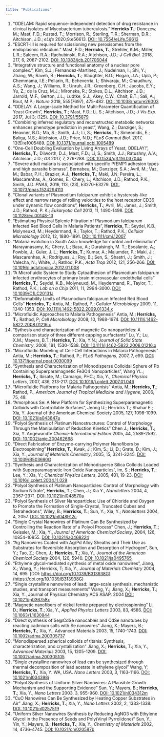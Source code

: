 ```yaml
---
title: "Publications"
---
```


1.	“ODELAM: Rapid sequence-independent detection of drug resistance in clinical isolates of Mycobacterium tuberculosis.” **Herricks T.**; Donczew, M.; Mast, F.D.; Rustad. T.; Morrison, R.; Sterling, T.R.;  Sherman, D.R.;  Aitchison, J.D.; *eLife* 2020;9:e56613. [DOI: 10.7554/eLife.56613](https://doi.org/10.7554/eLife.56613) 
1.	“ESCRT-III is required for scissioning new peroxisomes from the endoplasmic reticulum.” Mast, F.D.; **Herricks, T.**; Strehler, K.M.; Miller, L.R.; Saleem, R.A.; Rachubinski, R.A.; Aitchison, J.D.; *J Cell Biol.* 2018, 217, 6, 2087-2102. [DOI: 10.1083/jcb.201706044](https://doi.org/10.1083/jcb.201706044) 
1.	“Integrative structure and functional anatomy of a nuclear pore complex.”, Kim, S.J.; Fernandez-Martinez, J.; Nudelman, I.; Shi, Y.; Zhang, W.; Raveh, B.; **Herricks, T.**; Slaughter, B.D.; Hogan, J.A.; Upla, P.; Chemmama, I.E.; Pellarin, R.; Echeverria, I.; Shivaraju, M.; Chaudhury, A.S.; Wang, J.; Williams, R.; Unruh, J.R.; Greenberg, C.H.; Jacobs, E.Y.; Yu, Z.; de la Cruz, M.J.; Mironska, R.; Stokes, D.L.; Aitchison, J.D.; Jarrold, M.F.; Gerton, J.L.; Ludtke, S.J.; Akey, C.W.; Chait, B.T.; Sali, A.; Rout, M.P.; *Nature* 2018, 555(7697), 475-482. [DOI: 10.1038/nature26003](https://doi.org/10.1038/nature26003)
1.	“ODELAY: A Large-scale Method for Multi-Parameter Quantification of Yeast Growth”, **Herricks, T.**; Mast, F.D.; Li, S.; Aitchison, J.D.;  *J Vis Exp. 2017*, Jul 3; (125).  [DOI: 10.3791/55879](https://doi.org/10.3791/55879)
1.	“Combining inferred regulatory and reconstructed metabolic networks enhances phenotype prediction in yeast”, Wang, Z.; Danziger, S.; Heavner, B.D.; Ma, S.; Smith, J.J.; Li, S.; **Herricks, T.**; Simeonidis, E.; Baliga, N.S.; Aitchsion, J.D.; Price, N.D.; *PLoS Comput Biol.* 2017, 13(5):e1005489. [DOI: 10.1371/journal.pcbi.1005489](https://doi.org/10.1371/journal.pcbi.1005489)
6.	“One-Cell Doubling Evaluation by Living Arrays of Yeast, ODELAY!”, **Herricks, T.**; Dilworth, D.J.; Mast, F.D.; Li, S.; Smith, J.J.; Ratushny, A.V.; Aitchison, J.D.; *G3* 2017, 7, 279-288. [DOI: 10.1534/g3.116.037044](https://doi.org/10.1534/g3.116.037044)
1. "Severe adult malaria is associated with specific PfEMP1 adhesion types and high parasite biomass", Bernabeu, M.; Danziger, S.A.; Avril, M.; Vaz, M.; Babar, P.H.; Brazier, A.J.; **Herricks, T.**; Maki, J.N; Pereira, L.; Mascarenhas, A.; Gomes, E.; Chery, L.; Aitchison, J.D.; Rathod, P.K.; Smith, J.D. *PNAS*, 2016, 113, (23), E3270-E3279. [DOI: 10.1073/pnas.1524294113](https://doi.org/10.1073/pnas.1524294113)
1.	“Clonal variants of Plasmodium falciparum exhibit a hysteresis-like effect and narrow range of rolling velocities to the host receptor CD36 under dynamic flow conditions”, **Herricks, T.**; Avril, M.; Janes, J.; Smith, J.D.; Rathod, P. K.; *Eukaryotic Cell* 2013, 11, 1490-1498. [DOI: 10.1128/ec.00148-13](https://doi.org/10.1128/ec.00148-13)
1.	“Estimating Physical Splenic Filtration of Plasmodium falciparum Infected Red Blood Cells In Malaria Patients”, **Herricks, T.**; Seydel, K.B.; Molyneuxd, M.; Heydermand, R.; Taylor, T.; Rathod, P.K.; *Cellular Microbiology* 2012, 12, 1880-1891. [DOI: 10.1111/cmi.12007](https://doi.org/10.1111/cmi.12007)
1.	“Malaria evolution in South Asia:  knowledge for control and elimination”  Narayanasamy, K.; Chery, L.; Basu, A.; Duraisingh, M. T.; Escalante, A.; Fowble, J.; Guler, J. L.; **Herricks, T.**; Kumar, A.;  Majumder, P.; Maki, J.; Mascarenhas, A.; Rodrigues, J.; Roy, B.; Sen, S.; Shastri, J.; Smith, J.; Valecha, N.; White, J.; Rathod, P.K.; *Acta Trop* 2012, 121,  256-266. [DOI: 10.1016/j.actatropica.2012.01.008](https://doi.org/10.1016/j.actatropica.2012.01.008)
1.	“A Microfluidic System to Study Cytoadhesion of Plasmodium falciparum infected erythrocytes of primary brain microvascular endothelial cells”  **Herricks, T.**; Seydel, K.B., Molyneuxd, M., Heydermand, R., Taylor, T., Rathod, P.K.;  *Lab on a Chip*  2011, 11, 2994-3000. [DOI: 10.1039/C1LC20131J](https://doi.org/10.1039/C1LC20131J)
1.	“Deformability Limits of Plasmodium falciparum Infected Red Blood Cells”  **Herricks, T.**; Antia, M.; Rathod, P.; *Cellular Microbiology* 2009, 11, 1340-1353. [DOI: 10.1111/j.1462-5822.2009.01334.x](https://doi.org/10.1111/j.1462-5822.2009.01334.x)
1.	“Microfluidic Approaches to Malaria Pathogenesis” Antia, M.; **Herricks, T.**; Rathod, P; *Cell Microbiology* 2008, 10, 1968-1974. [DOI: 10.1111/j.1462-5822.2008.01216.x](https://doi.org/10.1111/j.1462-5822.2008.01216.x)
1.	“Sythesis and characterization of magnetic Co nanoparticles:  A comparison study of three different capping surfactants” Lu, Y.; Lu, X.M.; Mayers, B.T.; **Herricks, T.**; Xia, Y.N.; *Journal of Solid State Chemistry*, 2008, 181, 1530-1538. [DOI: 10.1111/j.1462-5822.2008.01216.x](https://doi.org/10.1111/j.1462-5822.2008.01216.x) 
1.	“Microfluidic Modeling of Cell-Cell Interactions in Malaria Pathogenesis” Antia, M.; **Herricks, T.**; Rathod, P.; *PLoS Pathogens*, 2007, 7, e99. [DOI: 10.1371/journal.ppat.0030099](https://doi.org/10.1371/journal.ppat.0030099)
1.	“Synthesis and Characterization of Monodisperse Colloidal Sphere of Pb Containing Superparamagnetic Fe3O4 Nanoparticles”, Wang YL.; **Herricks, T.**; Ibisate, M.; Camargo, PHC.; Xia, Y., *Chemical Physics Letters*, 2007, 436, 213-217. [DOI: 10.1016/j.cplett.2007.01.046](https://doi.org/10.1016/j.cplett.2007.01.046)
1.	“Microfluidic Platforms for Malaria Pathogenisis” Antia, M.; **Herricks, T.**; Rathod, P., *American Journal of Tropical Medicine and Hygene*, 2006, 75, 48. 
1.	 “Amorphous Se: A New Platform for Synthesizing Superparamagnetic Colloids with Controllable Surfaces”, Jeong U.; Herricks T.; Shahar E.; Xia, Y. Journal of the American Chemical Society 2005, 127, 1098-1099. [DOI: 10.1021/ja043847u](https://doi.org/10.1021/ja043847u)
1.	“Polyol Synthesis of Platinum Nanostructures: Control of Morphology Through the Manipulation of Reduction Kinetics” Chen J.; **Herricks, T.**; Xia, Y. Angewandte *Chemie-International Edition*  2005, 44, 2589-2592. [DOI: 10.1002/anie.200462668](https://doi.org/10.1002/anie.200462668)
1.	“Direct Fabrication of Enzyme-carrying Polymer Nanofibers by Electrospinning”  **Herricks, T.**; Kwak, J.; Kim, S.;  Li, D.; Grate, D.; Kim, J.; Xia, Y.,    *Journal of  Materials Chemistry*, 2005, 15, 3241-3245. [DOI: 10.1039/B503660G](https://doi.org/10.1039/B503660G)
1.	“Synthesis and Characterization of Monodisperse Silica Colloids Loaded with Superparamagnetic Iron Oxide Nanoparticles”, Im, S.; **Herricks, T.**; Lee, Y.; Xia, Y.; *Chemical Physics Letters*,  2005, 401, 19-23. [DOI: 10.1016/j.cplett.2004.11.028](https://doi.org/10.1016/j.cplett.2004.11.028) 
1.	“Polyol Synthesis of Platinum Nanoparticles: Control of Morphology with Sodium Nitrate”, **Herricks, T.**; Chen, J.; Xia Y., *Nanoletters*  2004, 4, 2367-2371. [DOI: 10.1021/nl048570a](https://doi.org/10.1021/nl048570a)
1.	“Polyol Synthesis of Silver Nanoparticles: Use of Chloride and Oxygen to Promote the Formation of Single-Crystal, Truncated Cubes and Tetrahedrons”, Wiley, B.; **Herricks, T.**; Sun, Y.; Xia, Y.; *Nanoletters*  2004, 4, 2057. [DOI: 10.1021/nl048912c](https://doi.org/10.1021/nl048912c)
1.	“Single Crystal Nanowires of Platinum Can Be Synthesized by Controlling the Reaction Rate of a Polyol Process”  Chen, J.; **Herricks, T.**;  Geissler, M.; Xia, Y.,  *Journal of  American Chemical Society*, 2004, 126, 10854-10855. [DOI: 10.1021/ja0468224](https://doi.org/10.1021/ja0468224)
1.	“Ag Nanowires Coated with Ag/Pd Alloy Sheaths and Their Use as Substrates for Reversible Absorption and Desorption of Hydrogen”, Sun, Y.; Tao, Z.; Chen, J.; **Herricks, T.**; Xia, Y.,  *Journal of the American Chemical Society*  2004, 126, 5940. [DOI: 10.1021/ja0495765](https://doi.org/10.1021/ja0495765)
1.	“Ethylene glycol-mediated synthesis of metal oxide nanowires”, Jiang, X.; Wang, Y.; Herricks, T; Xia, Y.,  *Journal of Materials Chemistry*  2004,  14,  695. [DOI:	https://doi.org/10.1039/B313938G](https://doi.org/10.1039/B313938G)
1.	“Single crystalline nanowires of lead: large-scale synthesis, mechanistic studies, and transport measurements”  Wang, Y.; Jiang, X.; **Herricks, T.**; Xia, Y.,  Journal of Physical Chemistry  ACS ASAP.  2004 [DOI: 10.1021/jp036758x](https://doi.org/10.1021/jp036758x)
1.	“Magnetic nanofibers of nickel ferrite prepared by electrospinning”  Li, D.; **Herricks, T.**; Xia, Y.,    *Applied Physics Letters*  2003,  83,  4586. [DOI: 10.1063/1.1630844](https://doi.org/10.1063/1.1630844) 
1.	“Direct synthesis of Se@CdSe nanocables and CdSe nanotubes by reacting cadmium salts with Se nanowires”     Jiang, X.; Mayers, B.; **Herricks, T.**; Xia, Y.,  Advanced Materials 2003,  15,  1740-1743. [DOI: 10.1002/adma.200305737](https://doi.org/10.1002/adma.200305737)
1.	“Monodispersed spherical colloids of titania: Synthesis, characterization, and crystallization”  Jiang, X.; **Herricks, T.**; Xia, Y.,     *Advanced Materials* 2003,  15,  1205-1209. [DOI: 10.1002/adma.200305105](https://doi.org/10.1002/adma.200305105)
1.	“Single crystalline nanowires of lead can be synthesized through thermal decomposition of lead acetate in ethylene glycol”     Wang, Y; **Herricks, T.**; Xia, Y.    WA,  USA.   *Nano Letters*  2003,  3,  1163-1166. [DOI: 10.1021/nl034398j](https://doi.org/10.1021/nl034398j)
1.	“Polyol Synthesis of Uniform Silver Nanowires: A Plausible Growth Mechanism and the Supporting Evidence”  Sun, Y.; Mayers, B.; **Herricks, T.**; Xia, Y.,    *Nano Letters*  2003,  3,  955-960. [DOI: 10.1021/nl034312m](https://doi.org/10.1021/nl034312m)
1.	“CuO Nanowires Can Be Synthesized by Heating Copper Substrates in Air”  Jiang, X.; **Herricks, T.**; Xia, Y.,    *Nano Letters* 2002,  2,  1333-1338. [DOI: 10.1021/nl0257519](https://doi.org/10.1021/nl0257519)  
1.	“Uniform Silver Nanowires Synthesis by Reducing AgNO3 with Ethylene Glycol in the Presence of Seeds and Poly(Vinyl Pyrrolidone)”  Sun, Y.; Yin, Y.; Mayers, B.; **Herricks, T.**; Xia, Y.,  *Chemistry of Materials*  2002, 14,  4736-4745. [DOI: 10.1021/cm020587b](https://doi.org/10.1021/cm020587b)
